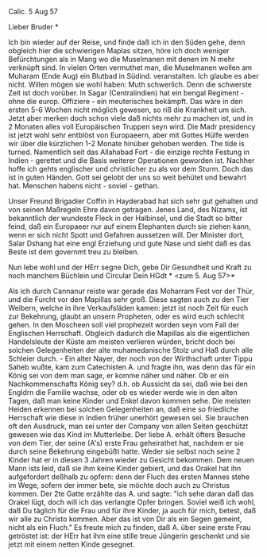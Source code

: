  Calic. 5 Aug 57

Lieber Bruder <Barth>*

Ich bin wieder auf der Reise, und finde daß ich in den Süden gehe, denn obgleich hier die schwierigen Maplas sitzen, höre ich doch weniger Befürchtungen als in Mang wo die Muselmanen mit denen im N mehr verknüpft sind. In vielen Orten vermuthet man, die Muselmanen wollen am Muharam (Ende Aug) ein Blutbad in Südind. veranstalten. Ich glaube es aber nicht. Willen mögen sie wohl haben: Muth schwerlich. Denn die schwerste Zeit ist doch vorüber. In Sagar (Centralindien) hat ein bengal Regiment - ohne die europ. Offiziere - ein meuterisches bekämpft. Das wäre in den ersten 5-6 Wochen nicht möglich gewesen, so riß die Krankheit um sich. Jetzt aber merken doch schon viele daß nichts mehr zu machen ist, und in 2 Monaten alles voll Europäischen Truppen seyn wird. Die Madr presidency ist jetzt wohl sehr entblöst von Europaeern, aber mit Gottes Hülfe werden wir über die kürzlichen 1-2 Monate hinüber gehoben werden. The tide is turned. Namentlich seit das Allahabad Fort - die einzige rechte Festung in Indien - gerettet und die Basis weiterer Operationen geworden ist. Nachher hoffe ich gehts englischer und christlicher zu als vor dem Sturm. Doch das ist in guten Händen. Gott sei gelobt der uns so weit behütet und bewahrt hat. Menschen habens nicht - soviel - gethan.

Unser Freund Brigadier Coffin in Hayderabad hat sich sehr gut gehalten und von seinen Maßregeln Ehre davon getragen. Jenes Land, des Nizams, ist bekanntlich der wundeste Fleck in der Halbinsel, und die Stadt so bitter feind, daß ein Europaeer nur auf einem Elephanten durch sie ziehen kann, wenn er sich nicht Spott und Gefahren aussetzen will. Der Minister dort, Salar Dshang hat eine engl Erziehung und gute Nase und sieht daß es das Beste ist dem governmt treu zu bleiben.

Nun lebe wohl und der HErr segne Dich, gebe Dir Gesundheit und Kraft zu noch manchem Büchlein und Circular
 Dein HGdt
<An Barth>* <zum 5. Aug 57>*

Als ich durch Cannanur reiste war gerade das Moharram Fest vor der Thür, und die Furcht vor den Mapillas sehr groß. Diese sagten auch zu den Tier Weibern, welche in ihre Verkaufsläden kamen: jetzt ist noch Zeit für euch zur Bekehrung, glaubt an unsern Propheten, oder es wird euch schlecht gehen. In den Moscheen soll viel prophezeit worden seyn vom Fall der Englischen Herrschaft. Obgleich dadurch die Mapillas als die eigentlichen Handelsleute der Küste am meisten verlieren würden, bricht doch bei solchen Gelegenheiten der alte muhamedanische Stolz und Haß durch alle Schleier durch. - Ein alter Nayer, der noch von der Wirthschaft unter Tippu Saheb wußte, kam zum Catechisten A. und fragte ihn, was denn das für ein König sei von dem man sage, er komme näher und näher. Ob er ein Nachkommenschafts König sey? d.h. ob Aussicht da sei, daß wie bei den Engldrn die Familie wachse, oder ob es wieder werde wie in den alten Tagen, daß man keine Kinder und Enkel davon kommen sehe. Die meisten Heiden erkennen bei solchen Gelegenheiten an, daß eine so friedliche Herrschaft wie diese in Indien früher unerhört gewesen sei. Sie brauchen oft den Ausdruck, man sei unter der Company von allen Seiten geschützt gewesen wie das Kind im Mutterleibe. 
Der liebe A. erhält öfters Besuche von dem Tier, der seine (A's) erste Frau geheirathet hat, nachdem er sie durch seine Bekehrung eingebüßt hatte. Weder sie selbst noch seine 2 Kinder hat er in diesen 3 Jahren wieder zu Gesicht bekommen. Dem neuen Mann ists leid, daß sie ihm keine Kinder gebiert, und das Orakel hat ihn aufgefordert deßhalb zu opfern: denn der Fluch des ersten Mannes stehe im Wege, sofern der immer bete, sie möchte doch auch zu Christus kommen. Der 2te Gatte erzählte das A. und sagte: "ich sehe daran daß das Orakel lügt, doch will ich das verlangte Opfer bringen. Soviel weiß ich wohl, daß Du täglich für die Frau und für ihre Kinder, ja auch für mich, betest, daß wir alle zu Christo kommen. Aber das ist von Dir als ein Segen gemeint, nicht als ein Fluch." Es freute mich zu finden, daß A. über seine erste Frau getröstet ist: der HErr hat ihm eine stille treue Jüngerin geschenkt und sie jetzt mit einem netten Kinde gesegnet.
